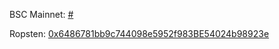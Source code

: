 BSC Mainnet: [#](https://bscscan.com/address/#)

Ropsten: [0x6486781bb9c744098e5952f983BE54024b98923e](https://ropsten.etherscan.io/address/0x6486781bb9c744098e5952f983BE54024b98923e)